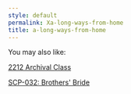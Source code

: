 ```yaml
---
style: default
permalink: Xa-long-ways-from-home
title: a-long-ways-from-home
---
```

You may also like:

[2212 Archival Class](http://scp-wiki.net/2212-archival-class)

[SCP-032: Brothers' Bride](http://scp-wiki.net/scp-032)
